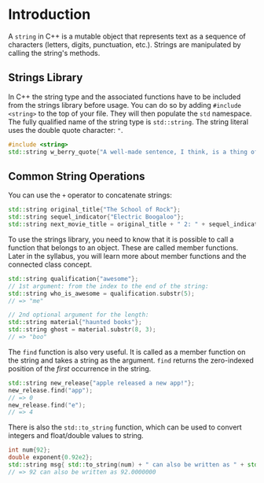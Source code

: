# Introduction

A `string` in C++ is a mutable object that represents text as a sequence of characters (letters, digits, punctuation, etc.).
Strings are manipulated by calling the string's methods.

## Strings Library

In C++ the string type and the associated functions have to be included from the strings library before usage.
You can do so by adding  `#include <string>` to the top of your file.
They will then populate the `std` namespace.
The fully qualified name of the string type is `std::string`.
The string literal uses the double quote character: `"`.

```cpp
#include <string>
std::string w_berry_quote{"A well-made sentence, I think, is a thing of beauty."};
```

## Common String Operations

You can use the `+` operator to concatenate strings:

```cpp
std::string original_title{"The School of Rock"};
std::string sequel_indicator{"Electric Boogaloo"};
std::string next_movie_title = original_title + " 2: " + sequel_indicator;
```

To use the strings library, you need to know that it is possible to call a function that belongs to an object.
These are called member functions.
Later in the syllabus, you will learn more about member functions and the connected class concept.

```cpp
std::string qualification{"awesome"};
// 1st argument: from the index to the end of the string:
std::string who_is_awesome = qualification.substr(5);
// => "me"

// 2nd optional argument for the length:
std::string material{"haunted books"};
std::string ghost = material.substr(8, 3);
// => "boo"
```


The `find` function is also very useful.
It is called as a member function on the string and takes a string as the argument.
`find` returns the zero-indexed position of the _first_ occurrence in the string.

```cpp
std::string new_release{"apple released a new app!"};
new_release.find("app");
// => 0
new_release.find("e");
// => 4
```

There is also the `std::to_string` function, which can be used to convert integers and float/double values to string.

```cpp
int num{92};
double exponent{0.92e2};
std::string msg{ std::to_string(num) + " can also be written as " + std::to_string(exponent)};
// => 92 can also be written as 92.0000000
```
